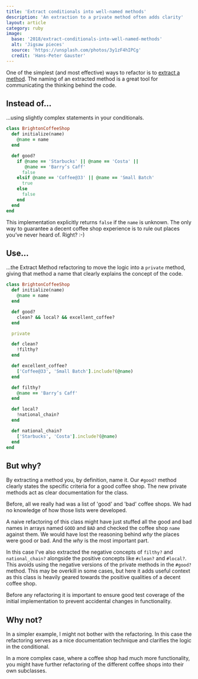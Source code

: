 ```yaml
---
title: 'Extract conditionals into well-named methods'
description: 'An extraction to a private method often adds clarity'
layout: article
category: ruby
image:
  base: '2018/extract-conditionals-into-well-named-methods'
  alt: 'Jigsaw pieces'
  source: 'https://unsplash.com/photos/3y1zF4hIPCg'
  credit: 'Hans-Peter Gauster'
---
```


One of the simplest (and most effective) ways to refactor is to [extract a method](https://refactoring.com/catalog/extractMethod.html). The naming of an extracted method is a great tool for communicating the thinking behind the code.

## Instead of…

...using slightly complex statements in your conditionals.

```ruby
class BrightonCoffeeShop
  def initialize(name)
    @name = name
  end

  def good?
    if @name == 'Starbucks' || @name == 'Costa' ||
       @name == 'Barry’s Caff'
      false
    elsif @name == 'Coffee@33' || @name == 'Small Batch'
      true
    else
      false
    end
  end
end
```

This implementation explicitly returns `false` if the `name` is unknown. The only way to guarantee a decent coffee shop experience is to rule out places you’ve never heard of. Right? :-)


## Use…

...the Extract Method refactoring to move the logic into a `private` method, giving that method a name that clearly explains the concept of the code.

```ruby
class BrightonCoffeeShop
  def initialize(name)
    @name = name
  end

  def good?
    clean? && local? && excellent_coffee?
  end

  private

  def clean?
    !filthy?
  end

  def excellent_coffee?
    ['Coffee@33', 'Small Batch'].include?(@name)
  end

  def filthy?
    @name == 'Barry’s Caff'
  end

  def local?
    !national_chain?
  end

  def national_chain?
    ['Starbucks', 'Costa'].include?(@name)
  end
end
```


## But why?

By extracting a method you, by definition, name it. Our `#good?` method clearly states the specific criteria for a good coffee shop. The new private methods act as clear documentation for the class.

Before, all we really had was a list of 'good' and 'bad' coffee shops. We had no knowledge of how those lists were developed.

A naive refactoring of this class might have just stuffed all the good and bad names in arrays named `GOOD` and `BAD` and checked the coffee shop `name` against them. We would have lost the reasoning behind _why_ the places were good or bad. And the _why_ is the most important part.

In this case I've also extracted the negative concepts of `filthy?` and `national_chain?` alongside the positive concepts like `#clean?` and `#local?`. This avoids using the negative versions of the private methods in the `#good?` method. This may be overkill in some cases, but here it adds useful context as this class is heavily geared towards the positive qualities of a decent coffee shop.

Before any refactoring it is important to ensure good test coverage of the initial implementation to prevent accidental changes in functionality.


## Why not?

In a simpler example, I might not bother with the refactoring. In this case the refactoring serves as a nice documentation technique and clarifies the logic in the conditional.

In a more complex case, where a coffee shop had much more functionality, you might have further refactoring of the different coffee shops into their own subclasses.

